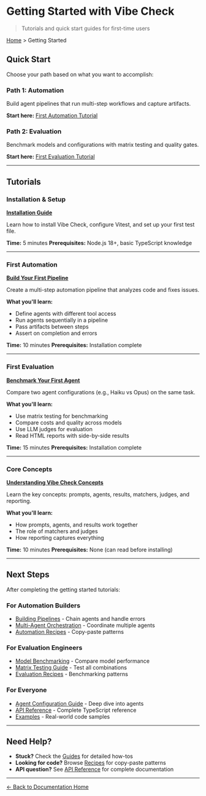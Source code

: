 # Getting Started with Vibe Check

> Tutorials and quick start guides for first-time users

[Home](../) > Getting Started

## Quick Start

Choose your path based on what you want to accomplish:

### Path 1: Automation
Build agent pipelines that run multi-step workflows and capture artifacts.

**Start here:** [First Automation Tutorial](./first-automation.md)

### Path 2: Evaluation
Benchmark models and configurations with matrix testing and quality gates.

**Start here:** [First Evaluation Tutorial](./first-evaluation.md)

---

## Tutorials

### Installation & Setup
**[Installation Guide](./installation.md)**

Learn how to install Vibe Check, configure Vitest, and set up your first test file.

**Time:** 5 minutes
**Prerequisites:** Node.js 18+, basic TypeScript knowledge

---

### First Automation
**[Build Your First Pipeline](./first-automation.md)**

Create a multi-step automation pipeline that analyzes code and fixes issues.

**What you'll learn:**
- Define agents with different tool access
- Run agents sequentially in a pipeline
- Pass artifacts between steps
- Assert on completion and errors

**Time:** 10 minutes
**Prerequisites:** Installation complete

---

### First Evaluation
**[Benchmark Your First Agent](./first-evaluation.md)**

Compare two agent configurations (e.g., Haiku vs Opus) on the same task.

**What you'll learn:**
- Use matrix testing for benchmarking
- Compare costs and quality across models
- Use LLM judges for evaluation
- Read HTML reports with side-by-side results

**Time:** 15 minutes
**Prerequisites:** Installation complete

---

### Core Concepts
**[Understanding Vibe Check Concepts](./concepts.md)**

Learn the key concepts: prompts, agents, results, matchers, judges, and reporting.

**What you'll learn:**
- How prompts, agents, and results work together
- The role of matchers and judges
- How reporting captures everything

**Time:** 10 minutes
**Prerequisites:** None (can read before installing)

---

## Next Steps

After completing the getting started tutorials:

### For Automation Builders
- [Building Pipelines](../guides/automation/pipelines.md) - Chain agents and handle errors
- [Multi-Agent Orchestration](../guides/automation/orchestration.md) - Coordinate multiple agents
- [Automation Recipes](../recipes/automation/) - Copy-paste patterns

### For Evaluation Engineers
- [Model Benchmarking](../guides/evaluation/benchmarking.md) - Compare model performance
- [Matrix Testing Guide](../guides/evaluation/matrix-testing.md) - Test all combinations
- [Evaluation Recipes](../recipes/evaluation/) - Benchmarking patterns

### For Everyone
- [Agent Configuration Guide](../guides/agents/configuration.md) - Deep dive into agents
- [API Reference](../api/) - Complete TypeScript reference
- [Examples](../examples/) - Real-world code samples

---

## Need Help?

- **Stuck?** Check the [Guides](../guides/) for detailed how-tos
- **Looking for code?** Browse [Recipes](../recipes/) for copy-paste patterns
- **API question?** See [API Reference](../api/) for complete documentation

---

[← Back to Documentation Home](../)
